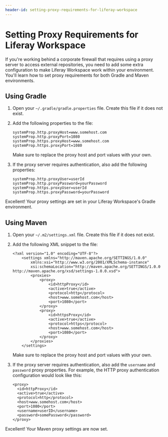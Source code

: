```yaml
---
header-id: setting-proxy-requirements-for-liferay-workspace
---
```


# Setting Proxy Requirements for Liferay Workspace

If you're working behind a corporate firewall that requires using a proxy server
to access external repositories, you need to add some extra configuration to
make Liferay Workspace work within your environment. You'll learn how to set
proxy requirements for both Gradle and Maven environments.

## Using Gradle

1.  Open your `~/.gradle/gradle.properties` file. Create this file if it does
    not exist.

2.  Add the following properties to the file:

        systemProp.http.proxyHost=www.somehost.com
        systemProp.http.proxyPort=1080
        systemProp.https.proxyHost=www.somehost.com
        systemProp.https.proxyPort=1080

    Make sure to replace the proxy host and port values with your own.

3.  If the proxy server requires authentication, also add the following
    properties:

        systemProp.http.proxyUser=userId
        systemProp.http.proxyPassword=yourPassword
        systemProp.https.proxyUser=userId
        systemProp.https.proxyPassword=yourPassword

Excellent! Your proxy settings are set in your Liferay Workspace's Gradle
environment.

## Using Maven

1.  Open your `~/.m2/settings.xml` file. Create this file if it does not exist.

2.  Add the following XML snippet to the file:

        <?xml version="1.0" encoding="UTF-8"?>
            <settings xmlns="http://maven.apache.org/SETTINGS/1.0.0"
                xmlns:xsi="http://www.w3.org/2001/XMLSchema-instance"
                xsi:schemaLocation="http://maven.apache.org/SETTINGS/1.0.0 http://maven.apache.org/xsd/settings-1.0.0.xsd">
                <proxies>
                    <proxy>
                        <id>httpProxy</id>
                        <active>true</active>
                        <protocol>http</protocol>
                        <host>www.somehost.com</host>
                        <port>1080</port>
                    </proxy>
                    <proxy>
                        <id>httpsProxy</id>
                        <active>true</active>
                        <protocol>https</protocol>
                        <host>www.somehost.com</host>
                        <port>1080</port>
                    </proxy>
                </proxies>
            </settings>

    Make sure to replace the proxy host and port values with your own.

3.  If the proxy server requires authentication, also add the `username` and
    `password` proxy properties. For example, the HTTP proxy authentication
    configuration would look like this:

        <proxy>
          <id>httpProxy</id>
          <active>true</active>
          <protocol>http</protocol>
          <host>www.somehost.com</host>
          <port>1080</port>
          <username>userID</username>
          <password>somePassword</password>
        </proxy>

Excellent! Your Maven proxy settings are now set.
